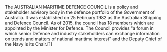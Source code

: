 The AUSTRALIAN MARITIME DEFENCE COUNCIL is a policy and stakeholder advisory body in the defence portfolio of the Government of Australia. It was established on 25 February 1982 as the Australian Shipping and Defence Council. As of 2015, the council has 18 members which are appointed by the Minister for Defence. The Council provides "a forum in which senior Defence and industry stakeholders can exchange information on trends and matters of national maritime interest" and the Deputy Chief of the Navy is its Chair.[1]
